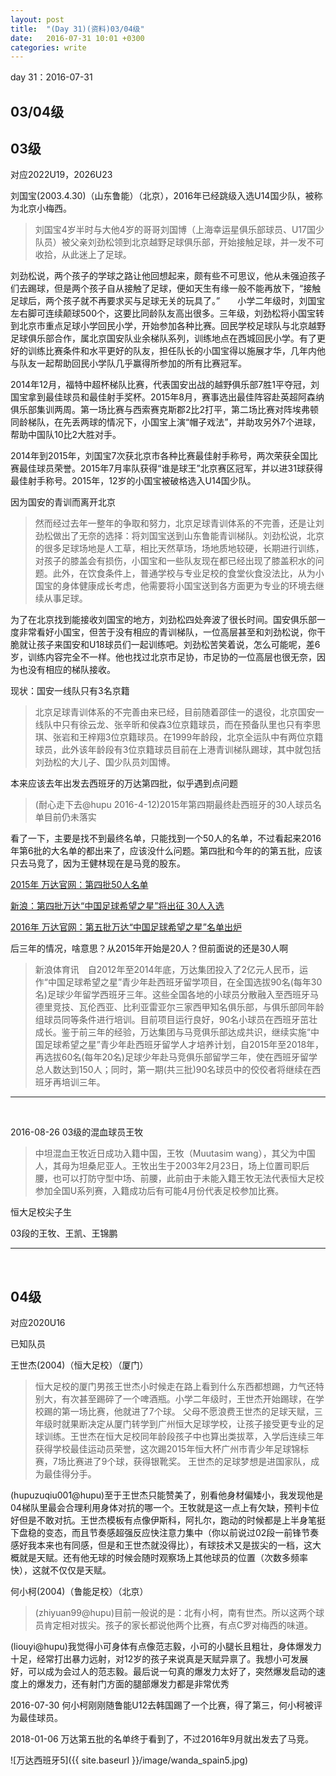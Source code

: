 ```yaml
---
layout: post
title:  "(Day 31)(资料)03/04级"
date:   2016-07-31 10:01 +0300
categories: write
---
```


day 31：2016-07-31

03/04级
-



03级
-

对应2022U19，2026U23

刘国宝(2003.4.30)（山东鲁能）（北京），2016年已经跳级入选U14国少队，被称为北京小梅西。

>刘国宝4岁半时与大他4岁的哥哥刘国博（上海幸运星俱乐部球员、U17国少队员）被父亲刘劲松领到北京越野足球俱乐部，开始接触足球，并一发不可收拾，从此迷上了足球。
>
刘劲松说，两个孩子的学球之路让他回想起来，颇有些不可思议，他从未强迫孩子们去踢球，但是两个孩子自从接触了足球，便如天生有缘一般不能再放下，“接触足球后，两个孩子就不再要求买与足球无关的玩具了。”　　小学二年级时，刘国宝左右脚可连续颠球500个，这要比同龄队友高出很多。三年级，刘劲松将小国宝转到北京市重点足球小学回民小学，开始参加各种比赛。回民学校足球队与北京越野足球俱乐部合作，属北京国安队业余梯队系列，训练地点在西城回民小学。有了更好的训练比赛条件和水平更好的队友，担任队长的小国宝得以施展才华，几年内他与队友一起帮助回民小学队几乎赢得所参加的所有比赛冠军。
>
2014年12月，福特中超杯梯队比赛，代表国安出战的越野俱乐部7胜1平夺冠，刘国宝拿到最佳球员和最佳射手奖杯。2015年8月，赛事选出最佳阵容赴英超阿森纳俱乐部集训两周。第一场比赛与西索赛克斯郡2比2打平，第二场比赛对阵埃弗顿同龄梯队，在先丢两球的情况下，小国宝上演“帽子戏法”，并助攻另外7个进球，帮助中国队10比2大胜对手。
>
2014年到2015年，刘国宝7次获北京市各种比赛最佳射手称号，两次荣获全国比赛最佳球员荣誉。2015年7月率队获得“谁是球王”北京赛区冠军，并以进31球获得最佳射手称号。2015年，12岁的小国宝被破格选入U14国少队。

因为国安的青训而离开北京

>然而经过去年一整年的争取和努力，北京足球青训体系的不完善，还是让刘劲松做出了无奈的选择：将刘国宝送到山东鲁能青训梯队。刘劲松说，北京的很多足球场地是人工草，相比天然草场，场地质地较硬，长期进行训练，对孩子的膝盖会有损伤，小国宝和一些队友现在都已经出现了膝盖积水的问题。此外，在饮食条件上，普通学校与专业足校的食堂伙食没法比，从为小国宝的身体健康成长考虑，他需要将小国宝送到各方面更为专业的环境去继续从事足球。
>
为了在北京找到能接收刘国宝的地方，刘劲松四处奔波了很长时间。国安俱乐部一度非常看好小国宝，但苦于没有相应的青训梯队，一位高层甚至和刘劲松说，你干脆就让孩子来国安和U18球员们一起训练吧。刘劲松苦笑着说，怎么可能呢，差6岁，训练内容完全不一样。他也找过北京市足协，市足协的一位高层也很无奈，因为也没有相应的梯队接收。

现状：国安一线队只有3名京籍

>北京足球青训体系的不完善由来已经，目前随着邵佳一的退役，北京国安一线队中只有徐云龙、张辛昕和侯森3位京籍球员，而在预备队里也只有李思琪、张岩和王梓翔3位京籍球员。在1999年龄段，北京全运队中有两位京籍球员，此外该年龄段有3位京籍球员目前在上港青训梯队踢球，其中就包括刘劲松的大儿子、国少队员刘国博。

本来应该去年出发去西班牙的万达第四批，似乎遇到点问题

>(耐心走下去@hupu 2016-4-12)2015年第四期最终赴西班牙的30人球员名单目前仍未落实

看了一下，主要是找不到最终名单，只能找到一个50人的名单，不过看起来2016年第6批的大名单的都出来了，应该没什么问题。第四批和今年的的第五批，应该只去马竞了，因为王健林现在是马竞的股东。

[2015年 万达官网：第四批50人名单](http://www.wanda.cn/2015/2015_0512/31262.html)

[新浪：第四批万达“中国足球希望之星”将出征 30人入选](http://sports.sina.com.cn/china/2015-07-19/doc-ifxfaswm0888697.shtml)

[2016年 万达官网：第五批万达“中国足球希望之星”名单出炉](http://www.wanda.cn/mobile/2016/news_0429/1474.html)

后三年的情况，啥意思？从2015年开始是20人？但前面说的还是30人啊

>新浪体育讯　自2012年至2014年底，万达集团投入了2亿元人民币，运作“中国足球希望之星”青少年赴西班牙留学项目，在全国选拔90名(每年30名)足球少年留学西班牙三年。这些全国各地的小球员分散融入至西班牙马德里竞技、瓦伦西亚、比利亚雷亚尔三家西甲知名俱乐部，与俱乐部同年龄组球员同等条件进行培训。目前项目运行良好，90名小球员在西班牙茁壮成长。鉴于前三年的经验，万达集团与马竞俱乐部达成共识，继续实施“中国足球希望之星”青少年赴西班牙留学人才培养计划，自2015年至2018年，再选拔60名(每年20名)足球少年赴马竞俱乐部留学三年，使在西班牙留学总人数达到150人；同时，第一期(共三批)90名球员中的佼佼者将继续在西班牙再培训三年。


***
<br>

2016-08-26 03级的混血球员王牧

>中坦混血王牧近日成功入籍中国，王牧（Muutasim wang），其父为中国人，其母为坦桑尼亚人。王牧出生于2003年2月23日，场上位置司职后腰，也可以打防守型中场、前腰，此前由于未能入籍王牧无法代表恒大足校参加全国U系列赛，入籍成功后有可能4月份代表足校参加比赛。

恒大足校尖子生

03段的王牧、王凯、王锦鹏


***
<br>

04级
-

对应2020U16

已知队员

王世杰(2004)（恒大足校）（厦门）

>恒大足校的厦门男孩王世杰小时候走在路上看到什么东西都想踢，力气还特别大，有次甚至踢碎了一个啤酒瓶。小学二年级时，王世杰开始踢球，在学校踢的第一场比赛，他就进了7个球。 父母不愿浪费王世杰的足球天赋，三年级时就果断决定从厦门转学到广州恒大足球学校，让孩子接受更专业的足球训练。王世杰在恒大足校同年龄段孩子中也算出类拔萃，入学后连续三年获得学校最佳运动员荣誉，这次踢2015年恒大杯广州市青少年足球锦标赛，7场比赛进了9个球，获得银靴奖。 王世杰的足球梦想是进国家队，成为最佳得分手。
>
(hupuzuqiu001@hupu)至于王世杰只能赞美了，别看他身材偏矮小，我发现他是04梯队里最会合理利用身体对抗的哪一个。王牧就是这一点上有欠缺，预判卡位好但是不敢对抗。王世杰模板有点像伊斯科，阿扎尔，跑动的时候都是上半身笔挺下盘稳的变态，而且节奏感超强反应快注意力集中（你以前说过02段一前锋节奏感好我本来也有同感，但是和王世杰就没得比），有球技术又是拔尖的一档，这大概就是天赋。还有他无球的时候会随时观察场上其他球员的位置（次数多频率快），这就不仅仅是天赋。

何小柯(2004)（鲁能足校）（北京）

>(zhiyuan99@hupu)目前一般说的是：北有小柯，南有世杰。所以这两个球员肯定相对拔尖。孩子的家长都说他两个比赛，有点C罗对梅西的味道。
>
(liouyi@hupu)我觉得小可身体有点像范志毅，小可的小腿长且粗壮，身体爆发力十足，经常打出暴力远射，对12岁的孩子来说真是天赋异禀了。我想小可发展好，可以成为会过人的范志毅。最后说一句真的爆发力太好了，突然爆发启动的速度上的爆发力，还有射门方面的腿部爆发力都是非常优秀

2016-07-30 何小柯刚刚随鲁能U12去韩国踢了一个比赛，得了第三，何小柯被评为最佳球员。

2018-01-06 万达第五批的名单终于看到了，不过2016年9月就出发去了马竞。

![万达西班牙5]({{ site.baseurl }}/image/wanda_spain5.jpg)




<!--end-->
